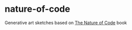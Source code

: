 # nature-of-code
Generative art sketches based on [The Nature of Code](https://natureofcode.com/) book
